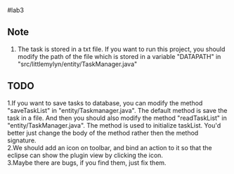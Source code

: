 #lab3
## Note
1. The task is stored in a txt file. If you want to run this project, you should modify the path of the file which is stored in a variable "DATAPATH" in "src/littlemylyn/entity/TaskManager.java"

## TODO  
1.If you want to save tasks to database, you can modify the method "saveTaskList" in "entity/Taskmanager.java". The default method is save the task in a file. And then you should also modify the method "readTaskList" in "entity/TaskManager.java". The method is used to initialize taskList. You'd better just change the body of the method rather then the method signature.  
2.We should add an icon on toolbar, and bind an action to it so that the eclipse can show the plugin view by clicking the icon.  
3.Maybe there are bugs, if you find them, just fix them.  
